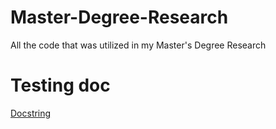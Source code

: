 # Master-Degree-Research
All the code that was utilized in my Master's Degree Research

# Testing doc
[Docstring](Positron-Binding-Energy/docs/src/utils/optimization.md)
